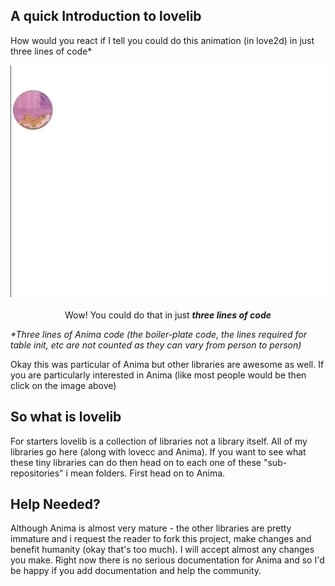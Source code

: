 ## A quick Introduction to lovelib

How would you react if I tell you could do this animation (in love2d) in just three lines of code*
<br>

<p align="center">
<a href="https://github.com/YoungNeer/lovelib/Anima">
  <img src="https://github.com/YoungNeer/lovelib/blob/master/Anima/Screenshots/ball_animation.gif"/>
 </a>
 <br>
 <br>
  <span style="align: center">Wow! You could do that in just <b><i>three lines of code </i></b></span>
  </p>


<i>*Three lines of Anima code (the boiler-plate code, the lines required for table init, etc are not counted as they can vary from person to person)</i>

Okay this was particular of Anima but other libraries are awesome as well. If you are particularly interested in Anima (like most people would be then click on the image above)

## So what is lovelib
For starters lovelib is a collection of libraries not a library itself. All of my libraries go here (along with lovecc and Anima). If you want to see what these tiny libraries can do then head on to each one of these "sub-repositories" i mean folders. First head on to Anima.


## Help Needed?
Although Anima is almost very mature - the other libraries are pretty immature and i request the reader to fork this project, make changes and benefit humanity (okay that's too much). I will accept almost any changes you make. Right now there is no serious documentation for Anima and so I'd be happy if you add documentation and help the community. 
